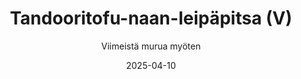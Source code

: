 ---
title: "Tandooritofu-naan-leipäpitsa (V)"
image: "https://vegaanibotti.lauravuo.me/2025/04/2025-04-10_small.png"
date: 2025-04-10
receipt_url: "https://viimeistamuruamyoten.com/tandooritofu-naan-leipapitsa/"
author: "Viimeistä murua myöten"
---